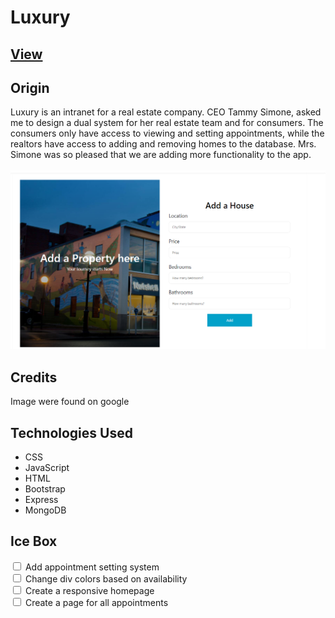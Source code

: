 <h1>Luxury</h2>
 

<a href="https://kg-homes.herokuapp.com/"><h2>View</h2></a>

<h2>Origin</h2>
Luxury is an intranet for a real estate company. CEO Tammy Simone, asked me to design a dual system for her real estate team and for consumers. The consumers only have access to viewing and setting appointments, while the realtors have access to adding and removing homes to the database. Mrs. Simone was so pleased that we are adding more functionality to the app. <br> 
<br>
<img src="./public/images/Screenshot%202022-03-10%20111904.png">



<h2>Credits</h2>
Image were found on google

<h2>Technologies Used</h2>
<ul>
  <li>CSS</li>
  <li>JavaScript</li>
  <li>HTML</li>
  <li>Bootstrap</li>
  <li>Express</li>
  <li>MongoDB</li>

</ul>

<h2>Ice Box</h2>
<div>
  <input type="checkbox" id="scales" name="scales"
         >
  <label for="scales">Add appointment setting system</label>
</div>
<div>
  <input type="checkbox" id="scales" name="scales"
         >
  <label for="scales">Change div colors based on availability</label>
</div>
<div>
  <input type="checkbox" id="scales" name="scales"
         >
  <label for="scales">Create a responsive homepage</label>
</div>
<div>
  <input type="checkbox" id="scales" name="scales"
         >
  <label for="scales">Create a page for all appointments</label>
</div>